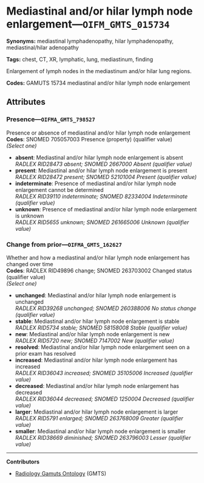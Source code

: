 # Mediastinal and/or hilar lymph node enlargement—`OIFM_GMTS_015734`

**Synonyms:** mediastinal lymphadenopathy, hilar lymphadenopathy, mediastinal/hilar adenopathy

**Tags:** chest, CT, XR, lymphatic, lung, mediastinum, finding

Enlargement of lymph nodes in the mediastinum and/or hilar lung regions.

**Codes:** GAMUTS 15734 mediastinal and/or hilar lymph node enlargement

## Attributes

### Presence—`OIFMA_GMTS_798527`

Presence or absence of mediastinal and/or hilar lymph node enlargement  
**Codes**: SNOMED 705057003 Presence (property) (qualifier value)  
*(Select one)*

- **absent**: Mediastinal and/or hilar lymph node enlargement is absent  
_RADLEX RID28473 absent; SNOMED 2667000 Absent (qualifier value)_
- **present**: Mediastinal and/or hilar lymph node enlargement is present  
_RADLEX RID28472 present; SNOMED 52101004 Present (qualifier value)_
- **indeterminate**: Presence of mediastinal and/or hilar lymph node enlargement cannot be determined  
_RADLEX RID39110 indeterminate; SNOMED 82334004 Indeterminate (qualifier value)_
- **unknown**: Presence of mediastinal and/or hilar lymph node enlargement is unknown  
_RADLEX RID5655 unknown; SNOMED 261665006 Unknown (qualifier value)_

### Change from prior—`OIFMA_GMTS_162627`

Whether and how a mediastinal and/or hilar lymph node enlargement has changed over time  
**Codes**: RADLEX RID49896 change; SNOMED 263703002 Changed status (qualifier value)  
*(Select one)*

- **unchanged**: Mediastinal and/or hilar lymph node enlargement is unchanged  
_RADLEX RID39268 unchanged; SNOMED 260388006 No status change (qualifier value)_
- **stable**: Mediastinal and/or hilar lymph node enlargement is stable  
_RADLEX RID5734 stable; SNOMED 58158008 Stable (qualifier value)_
- **new**: Mediastinal and/or hilar lymph node enlargement is new  
_RADLEX RID5720 new; SNOMED 7147002 New (qualifier value)_
- **resolved**: Mediastinal and/or hilar lymph node enlargement seen on a prior exam has resolved  
- **increased**: Mediastinal and/or hilar lymph node enlargement has increased  
_RADLEX RID36043 increased; SNOMED 35105006 Increased (qualifier value)_
- **decreased**: Mediastinal and/or hilar lymph node enlargement has decreased  
_RADLEX RID36044 decreased; SNOMED 1250004 Decreased (qualifier value)_
- **larger**: Mediastinal and/or hilar lymph node enlargement is larger  
_RADLEX RID5791 enlarged; SNOMED 263768009 Greater (qualifier value)_
- **smaller**: Mediastinal and/or hilar lymph node enlargement is smaller  
_RADLEX RID38669 diminished; SNOMED 263796003 Lesser (qualifier value)_

---

**Contributors**

- [Radiology Gamuts Ontology](https://gamuts.net/) (GMTS)